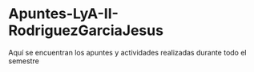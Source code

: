 # Apuntes-LyA-II-RodriguezGarciaJesus
Aquí se encuentran los apuntes y actividades realizadas durante todo el semestre
